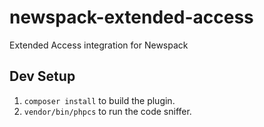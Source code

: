# newspack-extended-access
Extended Access integration for Newspack

## Dev Setup
1. `composer install` to build the plugin.
2. `vendor/bin/phpcs` to run the code sniffer.
